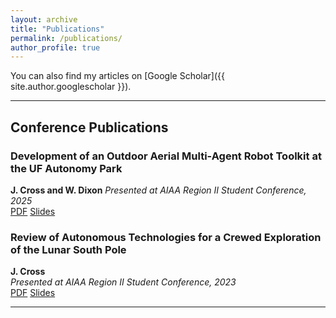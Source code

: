 ```yaml
---
layout: archive
title: "Publications"
permalink: /publications/
author_profile: true
---
```


You can also find my articles on [Google Scholar]({{ site.author.googlescholar }}).

---

## Conference Publications

### Development of an Outdoor Aerial Multi-Agent Robot Toolkit at the UF Autonomy Park
**J. Cross and W. Dixon**
*Presented at AIAA Region II Student Conference, 2025*  
[PDF](files/James_Cross_-_Development_of_an_Outdoor_Aerial_Multi-Agent_Robot_Toolkit_at_the_UF_Autonomy_Park.pdf) [Slides](files/Slides_-_James_Cross_-_Development_of_an_Outdoor_Aerial_Multi-Agent_Robot_Toolkit_at_the_UF_Autonomy_Park.pdf)


### Review of Autonomous Technologies for a Crewed Exploration of the Lunar South Pole
**J. Cross**  
*Presented at AIAA Region II Student Conference, 2023*  
[PDF](files/James_Cross_-_Review_of_Autonomous_Technologies_for_a_Crewed_Exploration_of_the_Lunar_South_Pole.pdf) [Slides](files/Slides_-_James_Cross_-_Review_of_Autonomous_Technologies_for_a_Crewed_Exploration_of_the_Lunar_South_Pole.pdf)

---

<!-- ## Journal Articles

_TODO: Add more here._ -->
